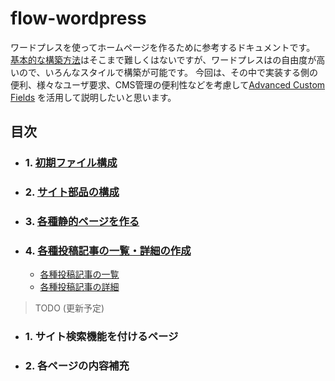 # flow-wordpress

ワードプレスを使ってホームページを作るために参考するドキュメントです。
[基本的な構築方法](https://goo.gl/7dfTKF)はそこまで難しくはないですが、ワードプレスはの自由度が高いので、いろんなスタイルで構築が可能です。
今回は、その中で実装する側の便利、様々なユーザ要求、CMS管理の便利性などを考慮して[Advanced Custom Fields](https://www.advancedcustomfields.com/) を活用して説明したいと思います。

## 目次

- ### 1. [初期ファイル構成](./docs/create-starer-files.md)
- ### 2. [サイト部品の構成](/docs/page-part.md)
- ### 3. [各種静的ページを作る](/docs/static-pages.md)
- ### 4. [各種投稿記事の一覧・詳細の作成](/docs/post-types-and-archive.md)
  - [各種投稿記事の一覧](/docs/post-types-and-archive.md#各種投稿記事の一覧)
  - [各種投稿記事の詳細](/docs/post-types-and-archive.md#各種投稿記事の詳細)

> TODO (更新予定)
- ### 1. サイト検索機能を付けるページ
- ### 2. 各ページの内容補充
